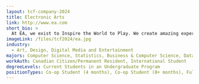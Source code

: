 ```yaml
---
layout: tcf-company-2024
title: Electronic Arts
link: http://www.ea.com
short_bio: >
  At EA, we exist to Inspire the World to Play. We create amazing experiences for our players everywhere and we consider our players' experiences first in everything we do.
imageLink: /files/tcf2024/ea.jpg
industry:
  - Art, Design, Digital Media and Entertainment
majors: Computer Science, Statistics, Business & Computer Science, Data Science, Computer Engineering, Other Engineering
workAuth: Canadian Citizen/Permanent Resident, International Student
degreeLevels: Current Students in an Undergraduate Program
positionTypes: Co-op Student (4 months), Co-op Student (8+ months), Full-time
---
```


